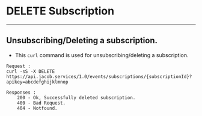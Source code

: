 # DELETE Subscription

---
Unsubscribing/Deleting a subscription.
---

* This `curl` command is used for unsubscribing/deleting a subscription.

```
Request :
curl -sS -X DELETE https://api.jacob.services/1.0/events/subscriptions/{subscriptionId}?apikey=abcdefghijklmnop

```

```
Responses :
    200 - Ok, Successfully deleted subscription.
    400 - Bad Request.
    404 - Notfound.
```
